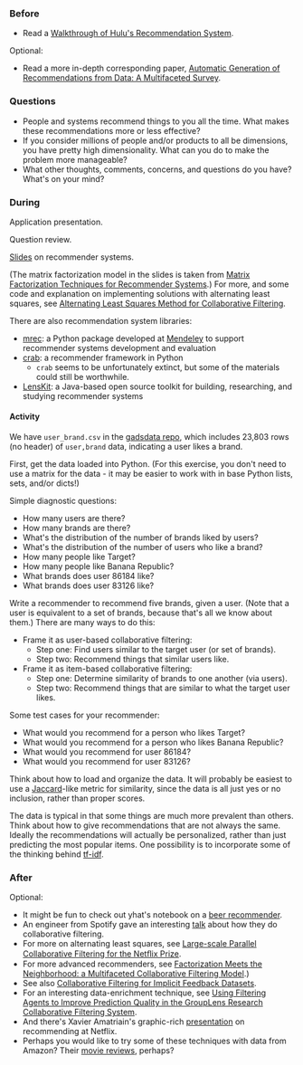 ### Before

 * Read a [Walkthrough of Hulu's Recommendation System](http://tech.hulu.com/blog/2011/09/19/recommendation-system/).

Optional:

 * Read a more in-depth corresponding paper, [Automatic Generation of Recommendations from Data: A Multifaceted Survey](http://www.deakin.edu.au/sebe/it/research/docs/trc11-4.pdf).


### Questions

 * People and systems recommend things to you all the time. What makes these recommendations more or less effective?
 * If you consider millions of people and/or products to all be dimensions, you have pretty high dimensionality. What can you do to make the problem more manageable?
 * What other thoughts, comments, concerns, and questions do you have? What's on your mind?


### During

Application presentation.

Question review.

[Slides](slides.pdf) on recommender systems.

(The matrix factorization model in the slides is taken from [Matrix Factorization Techniques for Recommender Systems](http://www2.research.att.com/~volinsky/papers/ieeecomputer.pdf).) For more, and some code and explanation on implementing solutions with alternating least squares, see [Alternating Least Squares Method for Collaborative Filtering](http://bugra.github.io/work/notes/2014-04-19/alternating-least-squares-method-for-collaborative-filtering/).

There are also recommendation system libraries:

 * [mrec](http://mendeley.github.io/mrec/): a Python package developed at [Mendeley](http://www.mendeley.com/) to support recommender systems development and evaluation
 * [crab](http://muricoca.github.io/crab/): a recommender framework in Python
     * `crab` seems to be unfortunately extinct, but some of the materials could still be worthwhile.
 * [LensKit](http://lenskit.grouplens.org/): a Java-based open source toolkit for building, researching, and studying recommender systems


#### Activity

We have `user_brand.csv` in the [gadsdata repo](https://github.com/ajschumacher/gadsdata), which includes 23,803 rows (no header) of `user,brand` data, indicating a user likes a brand.

First, get the data loaded into Python. (For this exercise, you don't need to use a matrix for the data - it may be easier to work with in base Python lists, sets, and/or dicts!)

Simple diagnostic questions:

 * How many users are there?
 * How many brands are there?
 * What's the distribution of the number of brands liked by users?
 * What's the distribution of the number of users who like a brand?
 * How many people like Target?
 * How many people like Banana Republic?
 * What brands does user 86184 like?
 * What brands does user 83126 like?

Write a recommender to recommend five brands, given a user. (Note that a user is equivalent to a set of brands, because that's all we know about them.) There are many ways to do this:

 * Frame it as user-based collaborative filtering:
     * Step one: Find users similar to the target user (or set of brands).
     * Step two: Recommend things that similar users like.
 * Frame it as item-based collaborative filtering:
     * Step one: Determine similarity of brands to one another (via users).
     * Step two: Recommend things that are similar to what the target user likes.

Some test cases for your recommender:

 * What would you recommend for a person who likes Target?
 * What would you recommend for a person who likes Banana Republic?
 * What would you recommend for user 86184?
 * What would you recommend for user 83126?

Think about how to load and organize the data. It will probably be easiest to use a [Jaccard](http://en.wikipedia.org/wiki/Jaccard_index)-like metric for similarity, since the data is all just yes or no inclusion, rather than proper scores.

The data is typical in that some things are much more prevalent than others. Think about how to give recommendations that are not always the same. Ideally the recommendations will actually be personalized, rather than just predicting the most popular items. One possibility is to incorporate some of the thinking behind [tf-idf](http://en.wikipedia.org/wiki/Tf%E2%80%93idf).


### After

Optional:

 * It might be fun to check out yhat's notebook on a [beer recommender](http://nbviewer.ipython.org/gist/glamp/20a18d52c539b87de2af).
 * An engineer from Spotify gave an interesting [talk](http://www.slideshare.net/erikbern/collaborative-filtering-at-spotify-16182818) about how they do collaborative filtering.
 * For more on alternating least squares, see [Large-scale Parallel Collaborative Filtering for the Netﬂix Prize](http://citeseerx.ist.psu.edu/viewdoc/download?doi=10.1.1.173.2797&rep=rep1&type=pdf).
 * For more advanced recommenders, see  [Factorization Meets the Neighborhood: a Multifaceted Collaborative Filtering Model](http://public.research.att.com/~volinsky/netflix/kdd08koren.pdf).)
 * See also [Collaborative Filtering for Implicit Feedback Datasets](http://labs.yahoo.com/files/HuKorenVolinsky-ICDM08.pdf).
 * For an interesting data-enrichment technique, see [Using Filtering Agents to Improve Prediction Quality in the GroupLens Research Collaborative Filtering System](http://files.grouplens.org/papers/filterbot-CSCW98.pdf).
 * And there's Xavier Amatriain's graphic-rich [presentation](http://www.cikm2013.org/slides/xavier.pdf) on recommending at Netflix.
 * Perhaps you would like to try some of these techniques with data from Amazon? Their [movie reviews](http://snap.stanford.edu/data/web-Movies.html), perhaps?
